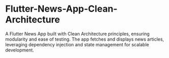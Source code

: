 # Flutter-News-App-Clean-Architecture
A Flutter News App built with Clean Architecture principles, ensuring modularity and ease of testing. The app fetches and displays news articles, leveraging dependency injection and state management for scalable development.
